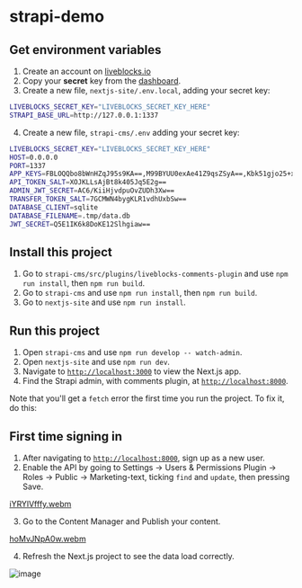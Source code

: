 # strapi-demo

## Get environment variables

1. Create an account on [liveblocks.io](https://liveblocks.io/dashboard)
2. Copy your **secret** key from the
  [dashboard](https://liveblocks.io/dashboard/apikeys).
3. Create a new file, `nextjs-site/.env.local`, adding your secret key:
```bash
LIVEBLOCKS_SECRET_KEY="LIVEBLOCKS_SECRET_KEY_HERE"
STRAPI_BASE_URL=http://127.0.0.1:1337
```
4. Create a new file, `strapi-cms/.env` adding your secret key:
```bash
LIVEBLOCKS_SECRET_KEY="LIVEBLOCKS_SECRET_KEY_HERE"
HOST=0.0.0.0
PORT=1337
APP_KEYS=FBLOQQbo8bWnHZqJ95s9KA==,M99BYUU0exAe41Z9qsZSyA==,Kbk51gjo25+xicjl3fNCFQ==,uTOxT189fqv0m2EEmXyAyg==
API_TOKEN_SALT=XOJKLLsAjBt8k405Jq5E2g==
ADMIN_JWT_SECRET=AC6/KiiHjvdpuOvZUDh3Xw==
TRANSFER_TOKEN_SALT=7GCMWN4bygKLR1vdhUxbSw==
DATABASE_CLIENT=sqlite
DATABASE_FILENAME=.tmp/data.db
JWT_SECRET=Q5E1IK6k8DoKE12Slhgiaw==
```

## Install this project

1. Go to `strapi-cms/src/plugins/liveblocks-comments-plugin` and use `npm run install`, then `npm run build`.
2. Go to `strapi-cms` and use `npm run install`, then `npm run build`.
3. Go to `nextjs-site` and use `npm run install`.

## Run this project

1. Open `strapi-cms` and use `npm run develop -- watch-admin`. 
2. Open `nextjs-site` and use `npm run dev`.
3. Navigate to [`http://localhost:3000`](http://localhost:3000) to view the Next.js app.
4. Find the Strapi admin, with comments plugin, at [`http://localhost:8000`](http://localhost:8000).

Note that you'll get a `fetch` error the first time you run the project. To fix it, do this:

## First time signing in

1. After navigating to [`http://localhost:8000`](http://localhost:8000), sign up as a new user.
2. Enable the API by going to Settings → Users & Permissions Plugin → Roles → Public → Marketing-text, ticking `find` and `update`, then pressing Save.

[iYRYlVfffy.webm](https://github.com/liveblocks/strapi-demo/assets/33033422/438ff596-485f-4916-a519-550a393c7e3e)

3. Go to the Content Manager and Publish your content.

[hoMvJNpA0w.webm](https://github.com/liveblocks/strapi-demo/assets/33033422/1716eb65-4a87-4873-86ad-5eafca4beb30)

4. Refresh the Next.js project to see the data load correctly.

![image](https://github.com/liveblocks/strapi-demo/assets/33033422/b02be364-8ea7-42a1-b813-ee14f94ce9e9)

